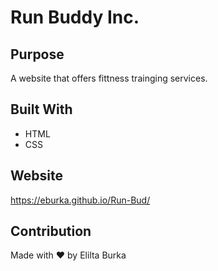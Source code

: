 # Run Buddy Inc.

## Purpose

A website that offers fittness trainging services.

## Built With

- HTML
- CSS

## Website

https://eburka.github.io/Run-Bud/

## Contribution

Made with ❤️ by Elilta Burka
